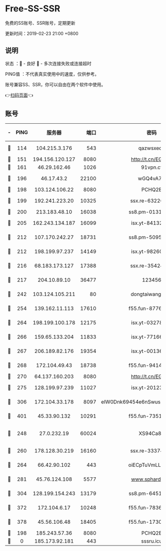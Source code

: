 # Free-SS-SSR

免费的SS账号、SSR账号，定期更新

更新时间：2019-02-23 21:00 +0800

## 说明

状态     ：🙂 - 良好 🙁 - 多次连接失败或连接超时

PING值   ：不代表真实使用中的速度，仅供参考。

账号兼容SS、SSR，你可以自由在两个软件中使用。

👉[扫码页面](https://liesauer.github.io/free-ss-ssr.github.io/)👈

## 账号

|-|PING|服务器|端口|密码|加密方式|区域|
|:----:|:----:|:-----:|-----:|:----:|:----:|:----:|
|🙂|114|104.215.3.176|543|qazwsxedc|aes-256-gcm|JP|
|🙂|151|194.156.120.127|8080|http://t.cn/EGJIyrl|rc4-md5|RU|
|🙂|161|46.29.162.46|1026|91vpn.cf|rc4-md5|RU|
|🙂|196|46.17.43.2|22100|wGQ4vA7D|aes-256-gcm|RU|
|🙂|198|103.124.106.22|8080|PCHQ2E|rc4-md5|US|
|🙂|199|192.241.223.20|10325|ssx.re-63226148|aes-256-cfb|US|
|🙂|200|213.183.48.10|16038|ss8.pm-01318678|rc4-md5|RU|
|🙂|205|162.243.134.187|16099|isx.yt-84132635|aes-256-cfb|US|
|🙂|212|107.170.242.27|18731|ss8.pm-50950263|aes-256-cfb|US|
|🙂|212|198.199.97.237|14149|isx.yt-98260741|aes-256-cfb|US|
|🙂|216|68.183.173.127|17388|ssx.re-35424497|aes-256-cfb|US|
|🙂|217|204.10.89.10|36477|123456|aes-256-cfb|US|
|🙂|242|103.124.105.211|80|dongtaiwang.com|aes-256-cfb|US|
|🙂|254|139.162.11.113|17610|f55.fun-87762700|aes-256-cfb|SG|
|🙂|264|198.199.100.178|12175|isx.yt-03278448|aes-256-cfb|US|
|🙂|266|159.65.133.204|11833|isx.yt-77166284|aes-256-cfb|SG|
|🙂|267|206.189.82.176|19354|isx.yt-00136364|aes-256-cfb|SG|
|🙂|268|172.104.49.43|18738|f55.fun-94147766|aes-256-cfb|SG|
|🙂|270|64.137.160.203|8080|http://t.cn/EGJIyrl|rc4-md5|CA|
|🙂|275|128.199.97.239|11027|isx.yt-20123297|aes-256-cfb|SG|
|🙂|306|172.104.33.178|8097|eIW0Dnk69454e6nSwuspv9DmS201tQ0D|aes-256-cfb|SG|
|🙂|401|45.33.90.132|10291|f55.fun-73512768|aes-256-cfb|US|
|🙂|248|27.0.232.19|60024|XS94Ca8K|xchacha20-ietf-poly1305|HK|
|🙂|260|178.128.30.219|16160|ssx.re-33374521|aes-256-cfb|SG|
|🙂|264|66.42.90.102|443|oiECpTuVmLLxk4Ts|aes-256-cfb|US|
|🙂|281|45.76.124.108|5577|www.sphard.com|aes-256-cfb|AU|
|🙂|304|128.199.154.243|13179|ss8.pm-64511599|aes-256-cfb|SG|
|🙂|372|172.104.6.17|10248|f55.fun-78360191|aes-256-cfb|US|
|🙂|378|45.56.106.48|18405|f55.fun-17301402|aes-256-cfb|US|
|🙁|198|185.243.57.36|8080|PCHQ2E|rc4-md5|US|
|🙁|0|185.173.92.181|443|sssru.icu|rc4-md5|RU|
